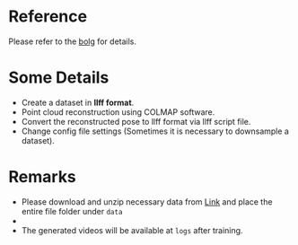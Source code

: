 # Reference

Please refer to the [bolg](https://blog.csdn.net/qq_43575504/article/details/129357568) for details.

# Some Details

* Create a dataset in __llff format__.
* Point cloud reconstruction using COLMAP software.
* Convert the reconstructed pose to llff format via llff script file.
* Change config file settings (Sometimes it is necessary to downsample a dataset).

# Remarks

* Please download and unzip necessary data from [Link](https://pan.baidu.com/s/1Dv8ojyszpx7c4qT-QZwoPA?pwd=0i6t) and place the entire file folder under `data`
* 
* The generated videos will be available at `logs` after training. 
